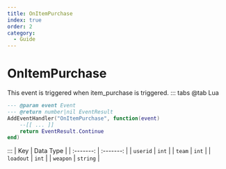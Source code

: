 ```yaml
---
title: OnItemPurchase
index: true
order: 2
category:
  - Guide
---
```


# OnItemPurchase
This event is triggered when item_purchase is triggered.
::: tabs
@tab Lua
```lua
--- @param event Event
--- @return number|nil EventResult
AddEventHandler("OnItemPurchase", function(event)
    --[[ ... ]]
    return EventResult.Continue
end)
```

:::
|    Key    | Data Type |
| :-------: | :-------: |
|  `userid` |   `int`   |
|   `team`  |   `int`   |
| `loadout` |   `int`   |
|  `weapon` |  `string` |